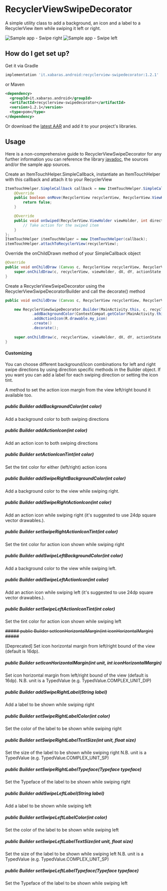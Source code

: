 # RecyclerViewSwipeDecorator #
A simple utility class to add a background, an icon and a label to a RecyclerView item while swiping it left or right.

![Sample app - Swipe right](https://xabaras.github.io/RecyclerViewSwipeDecorator/img/screen01.png)
![Sample app - Swipe left](https://xabaras.github.io/RecyclerViewSwipeDecorator/img/screen02.png)

## How do I get set up? ##
Get it via Gradle
```groovy
implementation 'it.xabaras.android:recyclerview-swipedecorator:1.2.1'
```
or Maven
```xml
<dependency>
  <groupId>it.xabaras.android</groupId>
  <artifactId>recyclerview-swipedecorator</artifactId>
  <version>1.2.1</version>
  <type>pom</type>
</dependency>
```

Or download the [latest AAR](https://bintray.com/xabaras/maven/RecyclerViewSwipeDecorator/_latestVersion) and add it to your project's libraries.

## Usage ##
Here is a non-comprehensive guide to RecyclerViewSwipeDecorator for any further information you can reference the library [javadoc](https://xabaras.github.io/RecyclerViewSwipeDecorator/javadoc/), the sources and/or the sample app sources.

Create an ItemTouchHelper.SimpleCallback, instantiate an ItemTouchHelper with this callback and attach it to your RecyclerView
```java
ItemTouchHelper.SimpleCallback callback = new ItemTouchHelper.SimpleCallback(0, ItemTouchHelper.RIGHT | ItemTouchHelper.LEFT) {
    @Override
    public boolean onMove(RecyclerView recyclerView, RecyclerView.ViewHolder viewHolder, RecyclerView.ViewHolder target) {
        return false;
    }

    @Override
    public void onSwiped(RecyclerView.ViewHolder viewHolder, int direction) {
        // Take action for the swiped item
    }
};
ItemTouchHelper itemTouchHelper = new ItemTouchHelper(callback);
itemTouchHelper.attachToRecyclerView(recyclerView);
```

Override the onChildDrawn method of your SimpleCallback object
```java
@Override
public void onChildDraw (Canvas c, RecyclerView recyclerView, RecyclerView.ViewHolder viewHolder,float dX, float dY,int actionState, boolean isCurrentlyActive){
    super.onChildDraw(c, recyclerView, viewHolder, dX, dY, actionState, isCurrentlyActive);
}
```

Create a RecyclerViewSwipeDecorator using the RecyclerViewSwipeDecoratorBuilder and call the decorate() method
```java
public void onChildDraw (Canvas c, RecyclerView recyclerView, RecyclerView.ViewHolder viewHolder,float dX, float dY,int actionState, boolean isCurrentlyActive){

    new RecyclerViewSwipeDecorator.Builder(MainActivity.this, c, recyclerView, viewHolder, dX, dY, actionState, isCurrentlyActive)
            .addBackgroundColor(ContextCompat.getColor(MainActivity.this, R.color.my_background))
            .addActionIcon(R.drawable.my_icon)
            .create()
            .decorate();
            
    super.onChildDraw(c, recyclerView, viewHolder, dX, dY, actionState, isCurrentlyActive);
}
```

#### Customizing ####
You can choose different background/icon combinations for left and right swipe directions by using direction specific methods in the Builder object.
If you want you can add a label for each swiping direction or setting the icon tint.

A method to set the action icon margin from the view left/right bound it available too.

##### public Builder addBackgroundColor(int color) #####
Add a background color to both swiping directions

##### public Builder addActionIcon(int color) #####
Add an action icon to both swiping directions

##### public Builder setActionIconTint(int color) #####
Set the tint color for either (left/right) action icons

##### public Builder addSwipeRightBackgroundColor(int color) #####
Add a background color to the view while swiping right.

##### public Builder addSwipeRightActionIcon(int color) #####
Add an action icon while swiping right (it's suggested to use 24dp square vector drawables.).

##### public Builder setSwipeRightActionIconTint(int color) #####
Set the tint color for action icon shown while swiping right

##### public Builder addSwipeLeftBackgroundColor(int color) #####
Add a background color to the view while swiping left.

##### public Builder addSwipeLeftActionIcon(int color) #####
Add an action icon while swiping left (it's suggested to use 24dp square vector drawables.).

##### public Builder setSwipeLeftActionIconTint(int color) #####
Set the tint color for action icon shown while swiping left

~~##### public Builder setIconHorizontalMargin(int iconHorizontalMargin) #####~~

[Deprecated] Set icon horizontal margin from left/right bound of the view (default is 16dp).

##### public Builder setIconHorizontalMargin(int unit, int iconHorizontalMargin) #####
Set icon horizontal margin from left/right bound of the view (default is 16dp).
N.B. unit is a TypedValue (e.g. TypedValue.COMPLEX_UNIT_DIP)

##### public Builder addSwipeRightLabel(String label) #####
Add a label to be shown while swiping right

##### public Builder setSwipeRightLabelColor(int color) #####
Set the color of the label to be shown while swiping right

##### public Builder setSwipeRightLabelTextSize(int unit, float size) #####
Set the size of the label to be shown while swiping right
N.B. unit is a TypedValue (e.g. TypedValue.COMPLEX_UNIT_SP)

##### public Builder setSwipeRightLabelTypeface(Typeface typeface) #####
Set the Typeface of the label to be shown while swiping right


##### public Builder addSwipeLeftLabel(String label) #####
Add a label to be shown while swiping left

##### public Builder setSwipeLeftLabelColor(int color) #####
Set the color of the label to be shown while swiping left

##### public Builder setSwipeLeftLabelTextSize(int unit, float size) #####
Set the size of the label to be shown while swiping left
N.B. unit is a TypedValue (e.g. TypedValue.COMPLEX_UNIT_SP)

##### public Builder setSwipeLeftLabelTypeface(Typeface typeface) #####
Set the Typeface of the label to be shown while swiping left
